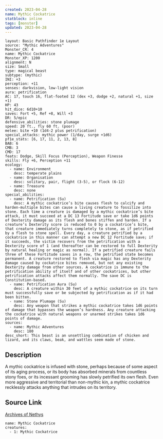 ```yaml
---
created: 2023-04-28
name: Mythic Cockatrice
statblock: inline
tags: [monster]
updated: 2023-04-28
---
```

```statblock
layout: Basic Pathfinder 1e Layout
source: "Mythic Adventures"
Monster_CR: 4
name: Mythic Cockatrice
Monster_XP: 1200
alignment: N
size: Small
type: magical beast
subtype: (mythic)
INI: +3
perception: +11
senses: darkvision, low-light vision
aura: petrification
AC: 17, touch 16, flat-footed 12 (dex +3, dodge +2, natural +1, size +1)
HP: 43
hit_dice: 6d10+10
saves: Fort +5, Ref +8, Will +3
DR: 5/epic
defensive_abilities: stone plumage
speed: 20 ft., fly 60 ft. (poor)
melee: bite +10 (1d4-2 plus petrification)
special_attacks: mythic power (1/day, surge +1d6)
pf1e_stats: [6, 17, 11, 2, 13, 8]
BAB: 6
CMB: 3
CMD: 17
feats: Dodge, Skill Focus (Perception), Weapon Finesse
skills: Fly +6, Perception +11
ecology:
  - name: Environment
    desc: temperate plains
  - name: Organisation
    desc: solitary, pair, flight (3-5), or flock (6-12)
  - name: Treasure
    desc: none
special_abilities:
  - name: Petrification (Su)
    desc: A mythic cockatrice’s bite causes flesh to calcify and harden-multiple bites can cause a living creature to fossilize into stone. Each time a creature is damaged by a mythic cockatrice’s bite attack, it must succeed at a DC 13 Fortitude save or take 1d6 points of Dexterity damage as its flesh and bones stiffen and harden. If a creature’s Dexterity score is reduced to 0 by a cockatrice’s bite, that creature immediately turns completely to stone, as if petrified by a flesh to stone spell. Every day, a creature petrified by a cockatrice in this manner can attempt a new DC 12 Fortitude save; if it succeeds, the victim recovers from the petrification with a Dexterity score of 1 (and thereafter can be restored to full Dexterity by natural healing or magic as normal). If a petrified creature fails three of these Fortitude saves in a row, the petrified state becomes permanent. A creature restored to flesh via magic has any Dexterity damage caused by cockatrice bites removed, but not any existing Dexterity damage from other sources. A cockatrice is immune to the petrification ability of itself and of other cockatrices, but other petrification attacks affect them normally. The save DC is Constitution-based.
  - name: Petrification Aura (Su)
    desc: A creature within 30 feet of a mythic cockatrice on its turn must successfully save or be subjected by petrification as if it had been bitten.
  - name: Stone Plumage (Su)
    desc: Any weapon that strikes a mythic cockatrice takes 1d6 points of damage that bypasses the weapon’s hardness. Any creature attacking the cockatrice with natural weapons or unarmed strikes takes 1d6 points of damage.
sources:
  - name: Mythic Adventures
    desc: 180
desc_short: This beast is an unsettling combination of chicken and lizard, and its claws, beak, and wattles seem made of stone.
```
## Description
A mythic cockatrice is infused with stone, perhaps because of some aspect of its aging process, or its body has absorbed minerals from countless stony foes, or its incessant grooming has slowly petrified its own flesh. Even more aggressive and territorial than non-mythic kin, a mythic cockatrice recklessly attacks anything that intrudes on its territory.
## Source Link
[Archives of Nethys](https://aonprd.com/MythicMonsterDisplay.aspx?ItemName=Cockatrice)
```encounter-table
name: Mythic Cockatrice
creatures:
  - 1: Mythic Cockatrice
```
